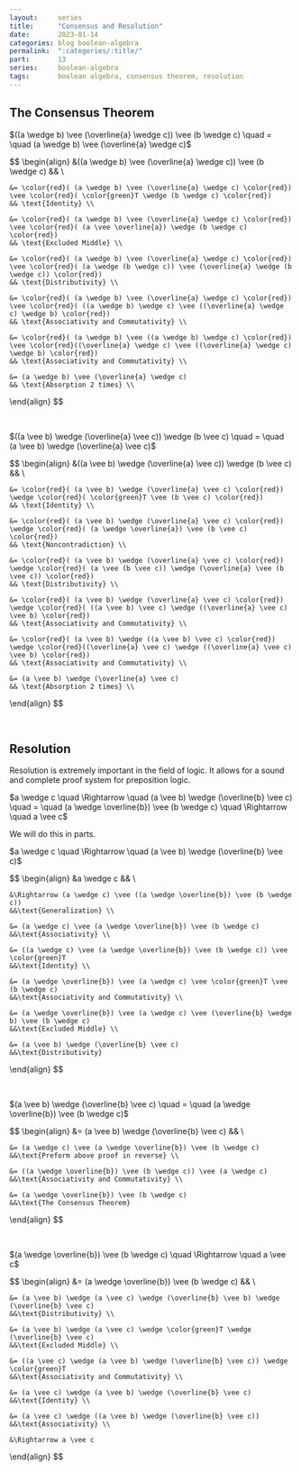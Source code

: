 ```yaml
---
layout:     series
title:      "Consensus and Resolution"
date:       2023-01-14
categories: blog boolean-algebra
permalink:  ":categories/:title/"
part:       13
series:     boolean-algebra
tags:       boolean algebra, consensus theorem, resolution
---
```


## The Consensus Theorem

$((a \wedge b) \vee (\overline{a} \wedge c)) \vee (b \wedge c) \quad = \quad (a \wedge b) \vee (\overline{a} \wedge c)$

$$
\begin{align}
    &((a \wedge b) \vee (\overline{a} \wedge c)) \vee (b \wedge c) 
    && \\

    &= \color{red}( (a \wedge b) \vee (\overline{a} \wedge c) \color{red}) \vee \color{red}( \color{green}T \wedge (b \wedge c) \color{red})
    && \text{Identity} \\

    &= \color{red}( (a \wedge b) \vee (\overline{a} \wedge c) \color{red}) \vee \color{red}( (a \vee \overline{a}) \wedge (b \wedge c) \color{red})
    && \text{Excluded Middle} \\

    &= \color{red}( (a \wedge b) \vee (\overline{a} \wedge c) \color{red}) \vee \color{red}( (a \wedge (b \wedge c)) \vee (\overline{a} \wedge (b \wedge c)) \color{red})
    && \text{Distributivity} \\

    &= \color{red}( (a \wedge b) \vee (\overline{a} \wedge c) \color{red}) \vee \color{red}( ((a \wedge b) \wedge c) \vee ((\overline{a} \wedge c) \wedge b) \color{red})
    && \text{Associativity and Commutativity} \\

    &= \color{red}( (a \wedge b) \vee ((a \wedge b) \wedge c) \color{red}) \vee \color{red}((\overline{a} \wedge c) \vee ((\overline{a} \wedge c) \wedge b) \color{red})
    && \text{Associativity and Commutativity} \\

    &= (a \wedge b) \vee (\overline{a} \wedge c)
    && \text{Absorption 2 times} \\
\end{align}
$$

<br>

$((a \vee b) \wedge (\overline{a} \vee c)) \wedge (b \vee c) \quad = \quad (a \vee b) \wedge (\overline{a} \vee c)$

$$
\begin{align}
    &((a \vee b) \wedge (\overline{a} \vee c)) \wedge (b \vee c) 
    && \\

    &= \color{red}( (a \vee b) \wedge (\overline{a} \vee c) \color{red}) \wedge \color{red}( \color{green}T \vee (b \vee c) \color{red})
    && \text{Identity} \\

    &= \color{red}( (a \vee b) \wedge (\overline{a} \vee c) \color{red}) \wedge \color{red}( (a \wedge \overline{a}) \vee (b \vee c) \color{red})
    && \text{Noncontradiction} \\

    &= \color{red}( (a \vee b) \wedge (\overline{a} \vee c) \color{red}) \wedge \color{red}( (a \vee (b \vee c)) \wedge (\overline{a} \vee (b \vee c)) \color{red})
    && \text{Distributivity} \\

    &= \color{red}( (a \vee b) \wedge (\overline{a} \vee c) \color{red}) \wedge \color{red}( ((a \vee b) \vee c) \wedge ((\overline{a} \vee c) \vee b) \color{red})
    && \text{Associativity and Commutativity} \\

    &= \color{red}( (a \vee b) \wedge ((a \vee b) \vee c) \color{red}) \wedge \color{red}((\overline{a} \vee c) \wedge ((\overline{a} \vee c) \vee b) \color{red})
    && \text{Associativity and Commutativity} \\

    &= (a \vee b) \wedge (\overline{a} \vee c)
    && \text{Absorption 2 times} \\
\end{align}
$$

<br>

## Resolution

Resolution is extremely important in the field of logic. It allows for a sound and complete proof system for preposition logic.

$a \wedge c \quad \Rightarrow \quad (a \vee b) \wedge (\overline{b} \vee c) \quad = \quad (a \wedge \overline{b}) \vee (b \wedge c) \quad \Rightarrow \quad a \vee c$

We will do this in parts.

$a \wedge c \quad \Rightarrow \quad (a \vee b) \wedge (\overline{b} \vee c)$

$$
\begin{align}
    &a \wedge c
    && \\

    &\Rightarrow (a \wedge c) \vee ((a \wedge \overline{b}) \vee (b \wedge c))
    &&\text{Generalization} \\

    &= (a \wedge c) \vee (a \wedge \overline{b}) \vee (b \wedge c)
    &&\text{Associativity} \\

    &= ((a \wedge c) \vee (a \wedge \overline{b}) \vee (b \wedge c)) \vee \color{green}T 
    &&\text{Identity} \\

    &= (a \wedge \overline{b}) \vee (a \wedge c) \vee \color{green}T \vee (b \wedge c)
    &&\text{Associativity and Commutativity} \\

    &= (a \wedge \overline{b}) \vee (a \wedge c) \vee (\overline{b} \wedge b) \vee (b \wedge c)
    &&\text{Excluded Middle} \\

    &= (a \vee b) \wedge (\overline{b} \vee c)
    &&\text{Distributivity}
\end{align}
$$

<br>

$(a \vee b) \wedge (\overline{b} \vee c) \quad = \quad (a \wedge \overline{b}) \vee (b \wedge c)$

$$
\begin{align}
    &= (a \vee b) \wedge (\overline{b} \vee c)
    && \\

    &= (a \wedge c) \vee (a \wedge \overline{b}) \vee (b \wedge c)
    &&\text{Preform above proof in reverse} \\

    &= ((a \wedge \overline{b}) \vee (b \wedge c)) \vee (a \wedge c)
    &&\text{Associativity and Commutativity} \\
    
    &= (a \wedge \overline{b}) \vee (b \wedge c)
    &&\text{The Consensus Theorem}
\end{align}
$$

<br>

$(a \wedge \overline{b}) \vee (b \wedge c) \quad \Rightarrow \quad a \vee c$

$$
\begin{align}
    &= (a \wedge \overline{b}) \vee (b \wedge c)
    && \\

    &= (a \vee b) \wedge (a \vee c) \wedge (\overline{b} \vee b) \wedge (\overline{b} \vee c)
    &&\text{Distributivity} \\

    &= (a \vee b) \wedge (a \vee c) \wedge \color{green}T \wedge (\overline{b} \vee c)
    &&\text{Excluded Middle} \\

    &= ((a \vee c) \wedge (a \vee b) \wedge (\overline{b} \vee c)) \wedge \color{green}T 
    &&\text{Associativity and Commutativity} \\

    &= (a \vee c) \wedge (a \vee b) \wedge (\overline{b} \vee c)
    &&\text{Identity} \\

    &= (a \vee c) \wedge ((a \vee b) \wedge (\overline{b} \vee c))
    &&\text{Associativity} \\

    &\Rightarrow a \vee c
\end{align}
$$